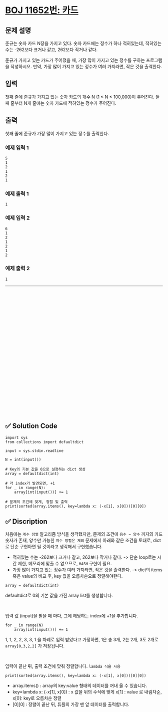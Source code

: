 # [BOJ 11652번: 카드](https://www.acmicpc.net/problem/11652)

## 문제 설명

준규는 숫자 카드 N장을 가지고 있다. 숫자 카드에는 정수가 하나 적혀있는데, 적혀있는 수는 -262보다 크거나 같고, 262보다 작거나 같다.  

준규가 가지고 있는 카드가 주어졌을 때, 가장 많이 가지고 있는 정수를 구하는 프로그램을 작성하시오. 만약, 가장 많이 가지고 있는 정수가 여러 가지라면, 작은 것을 출력한다.  

## 입력

첫째 줄에 준규가 가지고 있는 숫자 카드의 개수 N (1 ≤ N ≤ 100,000)이 주어진다. 둘째 줄부터 N개 줄에는 숫자 카드에 적혀있는 정수가 주어진다.


## 출력

첫째 줄에 준규가 가장 많이 가지고 있는 정수를 출력한다.



### 예제 입력 1

```
5
1
2
1
2
1
```

### 예제 출력 1

```
1
```

### 예제 입력 2

```
6
1
2
1
2
1
2
```

### 예제 출력 2

```
1
```



---

<br/>
<br/>
<br/>
<br/>
<br/>
<br/>
<br/>
<br/>
<br/>
<br/>
<br/>
<br/>
<br/>
<br/>
<br/>
<br/>
<br/>
<br/>
<br/>
<br/>
<br/>
<br/>
<br/>


## ✅ Solution Code

```python3
import sys
from collections import defaultdict

input = sys.stdin.readline

N = int(input())  

# Key의 기본 값을 0으로 설정하는 dict 생성
array = defaultdict(int)

# 각 index가 발견되면, +1 
for _ in range(N):
    array[int(input())] += 1

# 문제의 조건에 맞게, 정렬 및 출력
print(sorted(array.items(), key=lambda x: (-x[1], x[0]))[0][0])
```

## ✅ Discription

처음에는 `계수 정렬` 알고리즘 방식을 생각했지만, 문제의 조건에 `음수 ~ 양수` 까지의 카드 숫자가 존재, 양수만 가능한 `계수 정렬은 제외`
문제에서 아래와 같은 조건을 토대로, dict로 단순 구현아면 될 것이라고 생각해서 구현했습니다.  

* 적혀있는 수는 -262보다 크거나 같고, 262보다 작거나 같다. -> 단순 loop로는 시간 제한, 메모리에 맞출 수 없으므로, `HASH` 구현이 필요.
* 가장 많이 가지고 있는 정수가 여러 가지라면, 작은 것을 출력한다. -> dict의 items 혹은 value의 비교 후, key 값을 오름차순으로 정렬해야한다.  

```python3
array = defaultdict(int)
```
defaultdict로 0의 기본 값을 가진 array list를 생성합니다.   

<br/>

입력 값 (input)을 받을 때 마다, 그에 해당하는 index에 +1을 추가합니다.  
```python3
for _ in range(N)
    array[int(input())] += 1    
```
1, 1, 2, 2, 3, 3, 1 을 차례로 입력 받았다고 가정하면, 1은 총 3개, 2는 2개, 3도 2개로 `array[0,3,2,2]` 가 저장됩니다.  

<br/>

입력이 끝난 뒤, 출력 조건에 맞춰 정렬합니다. `lambda 식을 사용`

```python3
print(sorted(array.items(), key=lambda x: (-x[1], x[0]))[0][0])
```

* array.items() : array의 key:value 형태의 데이터를 꺼내 올 수 있습니다. 
* key=lambda x: (-x[1], x[0]) : x 값을 뒤의 수식에 맞게 x[1] : value 로 내림차순, x[0]: key로 오름차순 정렬
* [0][0] : 정렬이 끝난 뒤, 튜플의 가장 맨 앞 데이터를 출력합니다. 